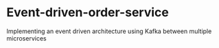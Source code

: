 # Event-driven-order-service
Implementing an event driven architecture using Kafka between multiple microservices
